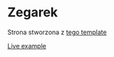 # Zegarek
Strona stworzona z [tego template](https://www.figma.com/community/file/1108290055404782066)

[Live example](https://apietryga.github.io/zegarek)
